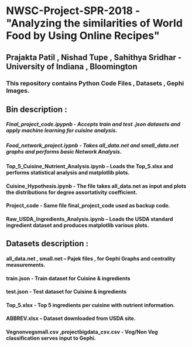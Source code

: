 # NWSC-Project-SPR-2018 - "Analyzing the similarities of World Food by Using Online Recipes"
## Prajakta Patil , Nishad Tupe , Sahithya Sridhar - University of Indiana , Bloomington 
### This repository contains Python Code Files , Datasets , Gephi Images. 

## Bin description :

##### Final_project_code.ipypnb - Accepts train and test .json datasets and apply machine learning for cuisine analysis. 
##### Food_network_project.iypnb - Takes all_data.net and small_data.net graphs and performs basic Network Analysis.
#### Top_5_Cuisine_Nutrient_Analysis.ipynb – Loads the Top_5.xlsx and performs statistical analysis and matplotlib plots.  
#### Cuisine_Hypothesis.ipynb - The file takes all_data.net as input and plots the distributions for degree assortativity coefficient.
#### Project_code - Same file final_project_code used as backup code. 
#### Raw_USDA_Ingredients_Analysis.ipynb – Loads the USDA standard ingredient dataset and produces matplotlib various plots.

## Datasets description :
#### all_data.net , small.net – Pajek files , for Gephi Graphs and centrality measurements.
#### train.json - Train dataset for Cuisine & ingredients 
#### test.json - Test dataset for Cuisine & ingredients
#### Top_5.xlsx - Top 5 ingredients per cuisine with nutrient information.
#### ABBREV.xlsx – Dataset downloaded from USDA site.
#### Vegnonvegsmall.csv ,projectbigdata_csv.csv - Veg/Non Veg classification serves input to Gephi.

